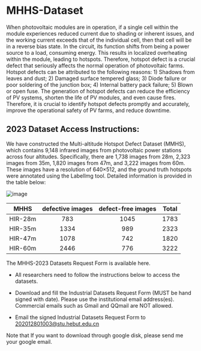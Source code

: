 # MHHS-Dataset

When photovoltaic modules are in operation, if a single cell within the module experiences reduced current due to shading or inherent issues, and the working current exceeds that of the individual cell, then that cell will be in a reverse bias state. In the circuit, its function shifts from being a power source to a load, consuming energy. This results in localized overheating within the module, leading to hotspots. Therefore, hotspot defect is a crucial defect that seriously affects the normal operation of photovoltaic farms. Hotspot defects can be attributed to the following reasons: 1) Shadows from leaves and dust; 2) Damaged surface tempered glass; 3) Diode failure or poor soldering of the junction box; 4) Internal battery pack failure; 5) Blown or open fuse. The generation of hotspot defects can reduce the efficiency of PV systems, shorten the life of PV modules, and even cause fires. Therefore, it is crucial to identify hotspot defects promptly and accurately, improve the operational safety of PV farms, and reduce downtime.


## 2023 Dataset Access Instructions:

We have constructed the Multi-altitude Hotspot Defect Dataset (MMHS), which contains 9,148 infrared images from photovoltaic power stations across four altitudes. Specifically, there are 1,738 images from 28m, 2,323 images from 35m, 1,820 images from 47m, and 3,222 images from 60m. These images have a resolution of 640×512, and the ground truth hotspots were annotated using the LabelImg tool. Detailed information is provided in the table below:


![image](https://github.com/zss313/MHHS-Dataset/blob/main/MHHS.png) 

| MHHS | defective images | defect-free images | Total |
| :---: | :---: | :---: | :---: |
| HIR-28m | 783 | 1045 | 1783 |
| HIR-35m | 1334 | 989 | 2323 |
| HIR-47m | 1078 | 742 | 1820 |
| HIR-60m | 2446 | 776 | 3222 |




The MHHS-2023 Datasets Request Form is available here.

* All researchers need to follow the instructions below to access the datasets.

* Download and fill the Industrial Datasets Request Form (MUST be hand signed with date). Please use the institutional email address(es). Commercial emails such as Gmail and QQmail are NOT allowed.

* Email the signed Industrial Datasets Request Form to 202012801003@stu.hebut.edu.cn

Note that If you want to download through google disk, please send me your google email.
